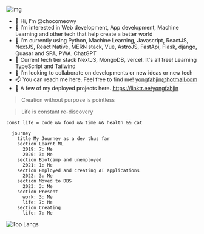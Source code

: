 ![img](https://i.imgur.com/gFFbMBH.png)

- 👋 Hi, I’m @chocomeowy
- 👀 I’m interested in Web development, App development, Machine Learning and other tech that help create a better world
- 🌱 I’m currently using Python, Machine Learning, Javascript, ReactJS, NextJS, React Native, MERN stack, Vue, AstroJS, FastApi, Flask, django, Quasar and SPA, PWA. ChatGPT
- 🍮 Current tech tier stack NextJS, MongoDB, vercel. It's all free! Learning TypeScript and Tailwind
- 💞️ I’m looking to collaborate on developments or new ideas or new tech
- 📫 You can reach me here. Feel free to find me! yongfahjin@hotmail.com
- 🤗 A few of my deployed projects here. https://linktr.ee/yongfahjin

>Creation without purpose is pointless

>Life is constant re-discovery 

`const life = code && food && time && health && cat` 

```mermaid
  journey
    title My Journey as a dev thus far
    section Learnt ML
      2019: 7: Me
      2020: 3: Me
    section Bootcamp and unemployed
      2021: 1: Me
    section Employed and creating AI applications
      2022: 3: Me
    section Moved to DBS 
      2023: 3: Me
    section Present
      work: 3: Me
      life: 7: Me
    section Creating
      life: 7: Me
```

![Top Langs](https://github-readme-stats.vercel.app/api/top-langs/?username=chocomeowy&theme=vision-friendly-dark&count_private=true&show_icons=true)
